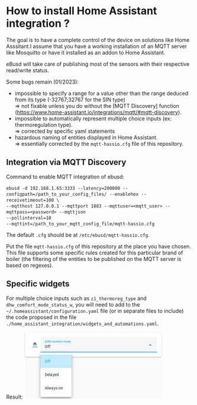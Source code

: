 # How to install Home Assistant integration ?

The goal is to have a complete control of the device on solutions like Home Asssitant.I assume that you have a working installation of an MQTT server like Mosquitto
or have it installed as an addon to Home Assistant.

eBusd will take care of publishing most of the sensors with their respective read/write status.

Some bugs remain (01/2023):

- impossible to specify a range for a value other than the range deduced from its type (-32767;32767 for the SIN type)<br>
  => not fixable unless you do without the [MQTT Discovery] function (https://www.home-assistant.io/integrations/mqtt/#mqtt-discovery).
- impossible to automatically represent multiple choice inputs (ex: thermoregulation type).<br>
  => corrected by specific yaml statements
- hazardous naming of entities displayed in Home Assistant.<br>
  => essentially corrected by the `mqtt-hassio.cfg` file of this repository.

## Integration via MQTT Discovery

Command to enable MQTT integration of ebusd:

    ebusd -d 192.168.1.65:3333 --latency=200000 --configpath=/path_to_your_config_files/ --enablehex --receivetimeout=100 \
    --mqtthost 127.0.0.1 --mqttport 1883 --mqttuser=<mqtt_user> --mqttpass=<password> --mqttjson
    --pollinterval=10
    --mqttint=/path_to_your_mqtt_config_file/mqtt-hassio.cfg

The default `.cfg` should be at `/etc/ebusd/mqtt-hassio.cfg`.

Put the file `mqtt-hassio.cfg` of this repository at the place you have chosen.
This file supports some specific rules created for this particular brand of boiler
(the filtering of the entities to be published on the MQTT server is based on regexes).

## Specific widgets

For multiple choice inputs such as `z1_thermoreg_type` and `dhw_comfort_mode_status_w`,
you will need to add to the `~/.homeassistant/configuration.yaml` file (or in separate files to include) the code proposed in the file `./home_assistant_integration/widgets_and_automations.yaml`.

Result:
![](./home_assistant_integration/dhw_comfort_widget_screenshot_small.webp)
